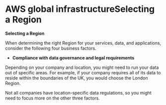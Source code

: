 # AWS global infrastructureSelecting a Region

**Selecting a Region**

When determining the right Region for your services, data, and applications, consider the following four business factors. 

* **Compliance with data governance and legal requirements**

Depending on your company and location, you might need to run your data out of specific areas. For example, if your company requires all of its data to reside within the boundaries of the UK, you would choose the London Region. 

Not all companies have location-specific data regulations, so you might need to focus more on the other three factors.





